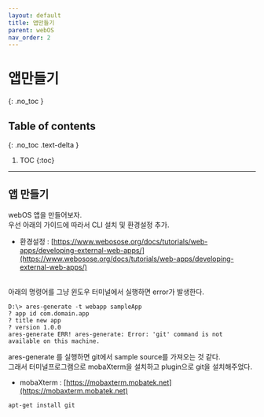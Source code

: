 ```yaml
---
layout: default
title: 앱만들기
parent: webOS
nav_order: 2
---
```


# 앱만들기
{: .no_toc }

## Table of contents
{: .no_toc .text-delta }

1. TOC
{:toc}

---

## 앱 만들기
webOS 앱을 만들어보자.<br>
우선 아래의 가이드에 따라서 CLI 설치 및 환경설정 추가.<br>
* 환경설정 : [https://www.webosose.org/docs/tutorials/web-apps/developing-external-web-apps/](https://www.webosose.org/docs/tutorials/web-apps/developing-external-web-apps/)
<br>
아래의 명령어를 그냥 윈도우 터미널에서 실행하면 error가 발생한다.<br>

```
D:\> ares-generate -t webapp sampleApp
? app id com.domain.app
? title new app
? version 1.0.0
ares-generate ERR! ares-generate: Error: 'git' command is not available on this machine.
```

ares-generate 를 실행하면 git에서 sample source를 가져오는 것 같다.<br>
그래서 터미널프로그램으로 mobaXterm을 설치하고 plugin으로 git을 설치해주었다.<br>
* mobaXterm : [https://mobaxterm.mobatek.net](https://mobaxterm.mobatek.net)

```
apt-get install git
```

